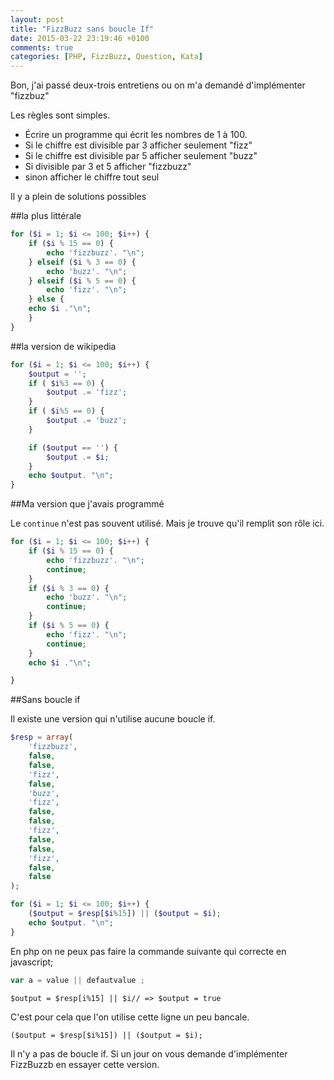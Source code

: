 ```yaml
---
layout: post
title: "FizzBuzz sans boucle If"
date: 2015-03-22 23:19:46 +0100
comments: true
categories: [PHP, FizzBuzz, Question, Kata]
---
```




Bon, j'ai passé deux-trois entretiens ou on m'a demandé d'implémenter "fizzbuz"

Les règles sont simples.

* Écrire un programme qui écrit les nombres de 1 à 100.
* Si le chiffre est divisible par 3 afficher seulement "fizz" 
* Si le chiffre est divisible par 5 afficher seulement "buzz"
* Si divisible par 3 et 5 afficher "fizzbuzz"
* sinon afficher le chiffre tout seul

Il y a plein de solutions possibles

##la plus littérale
```php
for ($i = 1; $i <= 100; $i++) {
    if ($i % 15 == 0) {
        echo 'fizzbuzz'. "\n";
    } elseif ($i % 3 == 0) {
        echo 'buzz'. "\n";
    } elseif ($i % 5 == 0) {
        echo 'fizz'. "\n";
    } else {
    echo $i ."\n";
    }
}
```

##la version de wikipedia

```php
for ($i = 1; $i <= 100; $i++) {
    $output = '';
    if ( $i%3 == 0) {
        $output .= 'fizz';
    }
    if ( $i%5 == 0) {
        $output .= 'buzz';
    }

    if ($output == '') {
        $output .= $i;
    }
    echo $output. "\n";
}
```

##Ma version que j'avais programmé

Le `continue` n'est pas souvent utilisé. Mais je trouve qu'il remplit son rôle ici. 

```php
for ($i = 1; $i <= 100; $i++) {
    if ($i % 15 == 0) {
        echo 'fizzbuzz'. "\n";
        continue;
    }
    if ($i % 3 == 0) {
        echo 'buzz'. "\n";
        continue;
    }
    if ($i % 5 == 0) {
        echo 'fizz'. "\n";
        continue;
    }
    echo $i ."\n";

}
```
##Sans boucle if

Il existe une version qui n'utilise aucune boucle if.
```php
$resp = array(
    'fizzbuzz', 
    false,
    false,
    'fizz',
    false,
    'buzz', 
    'fizz',
    false, 
    false, 
    'fizz', 
    false, 
    false, 
    'fizz',
    false,
    false
);

for ($i = 1; $i <= 100; $i++) {
    ($output = $resp[$i%15]) || ($output = $i);
    echo $output. "\n";
}

```

En php on ne peux pas faire la commande suivante qui correcte en javascript;
```js
var a = value || defautvalue ;
```

```
$output = $resp[i%15] || $i// => $output = true
```


C'est pour cela que l'on utilise cette ligne un peu bancale.
```
($output = $resp[$i%15]) || ($output = $i);
```
Il n'y a pas de boucle if. Si un jour on vous demande d'implémenter FizzBuzzb en essayer cette version.  


